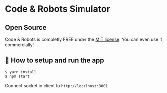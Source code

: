 # Code & Robots Simulator

## Open Source

Code & Robots is completly FREE under the [MIT license](LICENSE). You can even use it commercially!

## :rocket: How to setup and run the app

```
$ yarn install
$ npm start
```

Connect socket io client to `http://localhost:3001`

